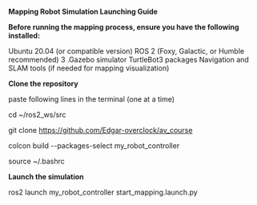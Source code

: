 **Mapping Robot Simulation Launching Guide**

**Before running the mapping process, ensure you have the following installed:**

Ubuntu 20.04 (or compatible version)
ROS 2 (Foxy, Galactic, or Humble recommended) 3 .Gazebo simulator
TurtleBot3 packages
Navigation and SLAM tools (if needed for mapping visualization)

**Clone the repository**

paste following lines in the terminal (one at a time)

cd ~/ros2_ws/src

git clone https://github.com/Edgar-overclock/av_course

colcon build --packages-select my_robot_controller

source ~/.bashrc

**Launch the simulation**

ros2 launch my_robot_controller start_mapping.launch.py
